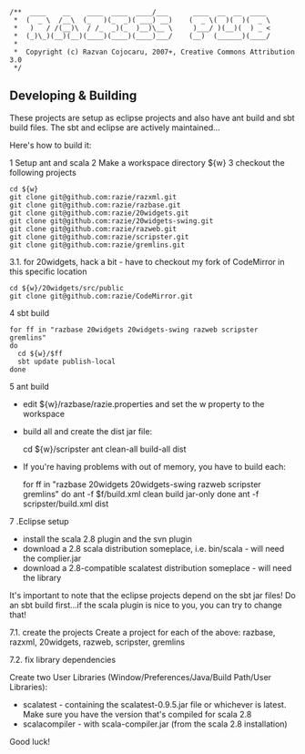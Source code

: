     /**  ____    __    ____  ____  ____/___      ____  __  __  ____
     *  (  _ \  /__\  (_   )(_  _)( ___) __)    (  _ \(  )(  )(  _ \
     *   )   / /(__)\  / /_  _)(_  )__)\__ \     )___/ )(__)(  ) _ <
     *  (_)\_)(__)(__)(____)(____)(____)___/    (__)  (______)(____/
     *                      
     *  Copyright (c) Razvan Cojocaru, 2007+, Creative Commons Attribution 3.0
     */

Developing & Building
---------------------

These projects are setup as eclipse projects and also have ant build and sbt build files. 
The sbt and eclipse are actively maintained...


Here's how to build it:

1 Setup ant and scala
2 Make a workspace directory ${w}
3 checkout the following projects

    cd ${w}
    git clone git@github.com:razie/razxml.git
    git clone git@github.com:razie/razbase.git
    git clone git@github.com:razie/20widgets.git
    git clone git@github.com:razie/20widgets-swing.git
    git clone git@github.com:razie/razweb.git
    git clone git@github.com:razie/scripster.git
    git clone git@github.com:razie/gremlins.git

3.1. for 20widgets, hack a bit - have to checkout my fork of CodeMirror in this specific location

    cd ${w}/20widgets/src/public
    git clone git@github.com:razie/CodeMirror.git

4 sbt build

    for ff in "razbase 20widgets 20widgets-swing razweb scripster gremlins"
    do
      cd ${w}/$ff
      sbt update publish-local
    done

5 ant build
-  edit ${w}/razbase/razie.properties and set the w property to the workspace

-  build all and create the dist jar file:

    cd ${w}/scripster
    ant clean-all build-all dist

-  If you're having problems with out of memory, you have to build each:

    for ff in "razbase 20widgets 20widgets-swing razweb scripster gremlins"
    do
      ant -f $f/build.xml clean build jar-only
    done
    ant -f scripster/build.xml dist

7 .Eclipse setup

   * install the scala 2.8 plugin and the svn plugin
   * download a 2.8 scala distribution someplace, i.e. bin/scala - will need the complier.jar
   * download a 2.8-compatible scalatest distribution someplace - will need the library 
   
   It's important to note that the eclipse projects depend on the sbt jar files! 
   Do an sbt build first...if the scala plugin is nice to you, you can try to change that!
   
7.1. create the projects
   Create a project for each of the above: razbase, razxml, 20widgets, razweb, scripster, gremlins

7.2. fix library dependencies

   Create two User Libraries (Window/Preferences/Java/Build Path/User Libraries):
   * scalatest - containing the scalatest-0.9.5.jar file or whichever is latest. Make sure you have the version that's compiled for scala 2.8
   * scalacompiler - with scala-compiler.jar (from the scala 2.8 installation) 


Good luck!


